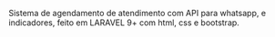 Sistema de agendamento de atendimento com API para whatsapp, e indicadores, feito em LARAVEL 9+ com html, css e bootstrap.
